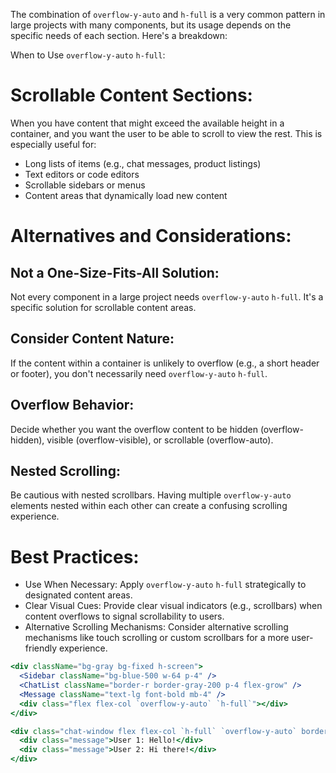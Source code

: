 The combination of `overflow-y-auto` and `h-full` is a very common pattern in large projects with many components, but its usage depends on the specific needs of each section. Here's a breakdown:

When to Use `overflow-y-auto` `h-full`:

# Scrollable Content Sections:

When you have content that might exceed the available height in a container, and you want the user to be able to scroll to view the rest. This is especially useful for:

- Long lists of items (e.g., chat messages, product listings)
- Text editors or code editors
- Scrollable sidebars or menus
- Content areas that dynamically load new content

# Alternatives and Considerations:

## Not a One-Size-Fits-All Solution:

Not every component in a large project needs `overflow-y-auto` `h-full`. It's a specific solution for scrollable content areas.

## Consider Content Nature:

If the content within a container is unlikely to overflow (e.g., a short header or footer), you don't necessarily need `overflow-y-auto` `h-full`.

## Overflow Behavior:

Decide whether you want the overflow content to be hidden (overflow-hidden), visible (overflow-visible), or scrollable (overflow-auto).

## Nested Scrolling:

Be cautious with nested scrollbars. Having multiple `overflow-y-auto` elements nested within each other can create a confusing scrolling experience.

# Best Practices:

- Use When Necessary: Apply `overflow-y-auto` `h-full` strategically to designated content areas.
- Clear Visual Cues: Provide clear visual indicators (e.g., scrollbars) when content overflows to signal scrollability to users.
- Alternative Scrolling Mechanisms: Consider alternative scrolling mechanisms like touch scrolling or custom scrollbars for a more user-friendly experience.

```jsx
<div className="bg-gray bg-fixed h-screen">
  <Sidebar className="bg-blue-500 w-64 p-4" />
  <ChatList className="border-r border-gray-200 p-4 flex-grow" />
  <Message className="text-lg font-bold mb-4" />
  <div class="flex flex-col `overflow-y-auto` `h-full`"></div>
</div>
```

```jsx
<div class="chat-window flex flex-col `h-full` `overflow-y-auto` border border-gray-300 rounded-md p-4">
  <div class="message">User 1: Hello!</div>
  <div class="message">User 2: Hi there!</div>
</div>
```
